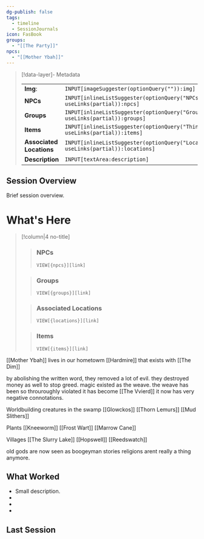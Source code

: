 ```yaml
---
dg-publish: false
tags:
  - timeline
  - SessionJournals
icon: FasBook
groups:
  - "[[The Party]]"
npcs:
  - "[[Mother Ybah]]"
---
```

> [!data-layer]- Metadata
>
> |                                       |                                  |
>| ----- | ----- |
>| **Img**: |`INPUT[imageSuggester(optionQuery("")):img]`|
> |**NPCs** | `INPUT[inlineListSuggester(optionQuery("NPCs"), useLinks(partial)):npcs]`|
> |**Groups** | `INPUT[inlineListSuggester(optionQuery("Groups"), useLinks(partial)):groups]`|
> |**Items** | `INPUT[inlineListSuggester(optionQuery("Things"), useLinks(partial)):items]`|
> |**Associated Locations** | `INPUT[inlineListSuggester(optionQuery("Locations"), useLinks(partial)):locations]`|
> |**Description** |`INPUT[textArea:description]`|

## Session Overview 
 
Brief session overview.

# What's Here
> [!column|4 no-title]
>
>>
>> ### NPCs
>> `VIEW[{npcs}][link]`
>>  
>
>> ### Groups
>> `VIEW[{groups}][link]`  
>
>> ### Associated Locations
>> `VIEW[{locations}][link]`  
>
>> ### Items
>> `VIEW[{items}][link]`
 
[[Mother Ybah]] lives in our hometowm [[Hardmire]] that exists with [[The Dim]]

by abolishing the written word, they removed a lot of evil. they destroyed money as well to stop greed.
magic existed as the weave. the weave has been so throuroughly  violated it has become [[The Vvierd]] it now has very negative connotations. 


Worldbuilding
creatures in the swamp
[[Glowckos]]
[[Thorn Lemurs]]
[[Mud Slithers]]

Plants
[[Kneeworm]]
[[Frost Wart]]
[[Marrow Cane]]

Villages
[[The Slurry Lake]]
[[Hopswell]]
[[Reedswatch]]



old gods are now seen as boogeyman stories
religions arent really a thing anymore.


## What Worked 
 
- Small description.
- 
- 
- 

## Last Session





